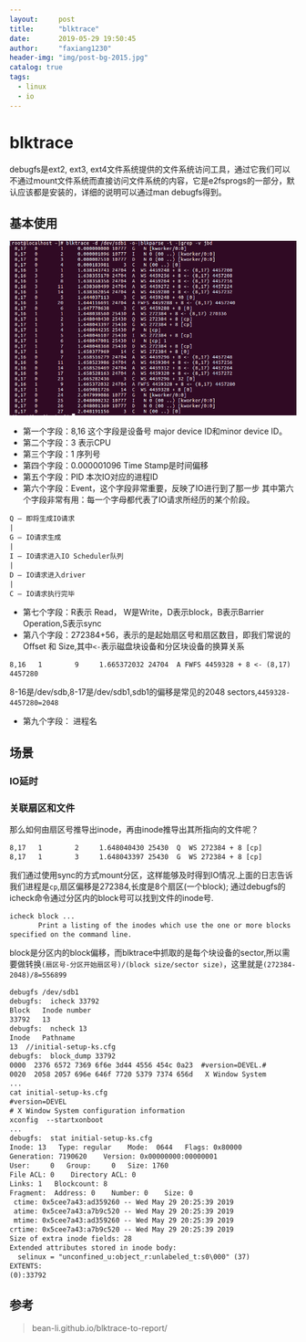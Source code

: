 ```yaml
---
layout:     post
title:      "blktrace"
date:       2019-05-29 19:50:45
author:     "faxiang1230"
header-img: "img/post-bg-2015.jpg"
catalog: true
tags:
  - linux
  - io
---
```

# blktrace
debugfs是ext2, ext3, ext4文件系统提供的文件系统访问工具，通过它我们可以不通过mount文件系统而直接访问文件系统的内容，它是e2fsprogs的一部分，默认应该都是安装的，详细的说明可以通过man debugfs得到。
## 基本使用

![image](../images/blktrace-1.png)

-    第一个字段：8,16 这个字段是设备号 major device ID和minor device ID。
-    第二个字段：3 表示CPU
-    第三个字段：1 序列号
-    第四个字段：0.000001096 Time Stamp是时间偏移
-    第五个字段：PID 本次IO对应的进程ID
-    第六个字段：Event，这个字段非常重要，反映了IO进行到了那一步
其中第六个字段非常有用：每一个字母都代表了IO请求所经历的某个阶段。
```
Q – 即将生成IO请求
|
G – IO请求生成
|
I – IO请求进入IO Scheduler队列
|
D – IO请求进入driver
|
C – IO请求执行完毕
```
-    第七个字段：R表示 Read， W是Write，D表示block，B表示Barrier Operation,S表示sync
-    第八个字段：272384+56，表示的是起始扇区号和扇区数目，即我们常说的Offset 和 Size,其中`<-`表示磁盘块设备和分区块设备的换算关系
```
8,16   1        9     1.665372032 24704  A FWFS 4459328 + 8 <- (8,17) 4457280
```
8-16是/dev/sdb,8-17是/dev/sdb1,sdb1的偏移是常见的2048 sectors,`4459328-4457280=2048`
-    第九个字段： 进程名

## 场景
### IO延时
### 关联扇区和文件
那么如何由扇区号推导出inode，再由inode推导出其所指向的文件呢？
```
8,17   1        2     1.648040430 25430  Q  WS 272384 + 8 [cp]
8,17   1        3     1.648043397 25430  G  WS 272384 + 8 [cp]
```
我们通过使用sync的方式mount分区，这样能够及时得到IO情况.上面的日志告诉我们进程是`cp`,扇区偏移是272384,长度是8个扇区(一个block);
通过debugfs的icheck命令通过分区内的block号可以找到文件的inode号.
```
icheck block ...
       Print a listing of the inodes which use the one or more blocks specified on the command line.
```
block是分区内的block偏移，而blktrace中抓取的是每个块设备的sector,所以需要做转换`(扇区号-分区开始扇区号)/(block size/sector size)`，这里就是`(272384-2048)/8=556899`
```
debugfs /dev/sdb1
debugfs:  icheck 33792
Block	Inode number
33792	13
debugfs:  ncheck 13
Inode	Pathname
13	//initial-setup-ks.cfg
debugfs:  block_dump 33792
0000  2376 6572 7369 6f6e 3d44 4556 454c 0a23  #version=DEVEL.#
0020  2058 2057 696e 646f 7720 5379 7374 656d   X Window System
...
cat initial-setup-ks.cfg
#version=DEVEL
# X Window System configuration information
xconfig  --startxonboot
...
debugfs:  stat initial-setup-ks.cfg
Inode: 13   Type: regular    Mode:  0644   Flags: 0x80000
Generation: 7190620    Version: 0x00000000:00000001
User:     0   Group:     0   Size: 1760
File ACL: 0    Directory ACL: 0
Links: 1   Blockcount: 8
Fragment:  Address: 0    Number: 0    Size: 0
 ctime: 0x5cee7a43:ad359260 -- Wed May 29 20:25:39 2019
 atime: 0x5cee7a43:a7b9c520 -- Wed May 29 20:25:39 2019
 mtime: 0x5cee7a43:ad359260 -- Wed May 29 20:25:39 2019
crtime: 0x5cee7a43:a7b9c520 -- Wed May 29 20:25:39 2019
Size of extra inode fields: 28
Extended attributes stored in inode body:
  selinux = "unconfined_u:object_r:unlabeled_t:s0\000" (37)
EXTENTS:
(0):33792
```
## 参考
>bean-li.github.io/blktrace-to-report/
